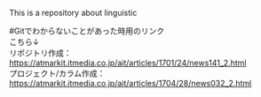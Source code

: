 This is a repository about linguistic

#Gitでわからないことがあった時用のリンク  
こちら↓  
リポジトリ作成：https://atmarkit.itmedia.co.jp/ait/articles/1701/24/news141_2.html  
プロジェクト/カラム作成：https://atmarkit.itmedia.co.jp/ait/articles/1704/28/news032_2.html  

